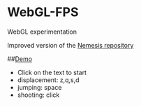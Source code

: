 # WebGL-FPS
WebGL experimentation

Improved version of the [Nemesis repository](https://github.com/IceCreamYou/Nemesis)

##[Demo](http://perso.csgo-mates.com/Projects/WebGL-FPS)

* Click on the text to start
* displacement: z,q,s,d
* jumping: space
* shooting: click
